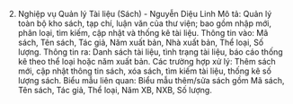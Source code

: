 2. Nghiệp vụ Quản lý Tài liệu (Sách) - Nguyễn Diệu Linh 
Mô tả: 
Quản lý toàn bộ kho sách, tạp chí, luận văn của thư viện; bao gồm nhập mới, phân loại, tìm kiếm, cập nhật và thống kê tài liệu. 
Thông tin vào: Mã sách, Tên sách, Tác giả, Năm xuất bản, Nhà xuất bản, Thể loại, Số lượng. 
Thông tin ra: Danh sách tài liệu, tình trạng tài liệu, báo cáo thống kê theo thể loại hoặc năm xuất bản. 
Các trường hợp xử lý: Thêm sách mới, cập nhật thông tin sách, xóa sách, tìm kiếm tài liệu, thống kê số lượng sách. 
Biểu mẫu liên quan: Biểu mẫu thêm/sửa sách gồm Mã sách, Tên sách, Tác giả, Thể loại, Năm XB, NXB, Số lượng. 
